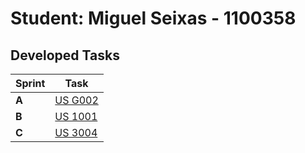 # Student: Miguel Seixas - 1100358

## Developed Tasks


| Sprint | Task     |
|--------|--------------------|
| **A**  | [US G002](../us_g002/readme.md) |
| **B**  | [US 1001](../us_1001/readme.md) |
| **C**  | [US 3004](../us_3004/readme.md) |
